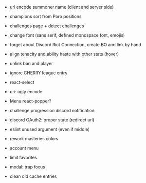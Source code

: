 - url encode summoner name (client and server side)
- champions sort from Poro positions
- challenges page + detect challenges
- change font (sans serif, defined monospace font, emojis)
- forget about Discord Riot Connection, create BO and link by hand

- align tenacity and ability haste with other stats (hover)
- unlink ban and player
- ignore CHERRY league entry
- react-select
- uri: ugly encode
- Menu react-popper?
- challenge progression discord notification
- discord OAuth2: proper state (redirect url)
- eslint unused argument (even if middle)
- rework masteries colors
- account menu
- limit favorites
- modal: trap focus
- clean old cache entries
